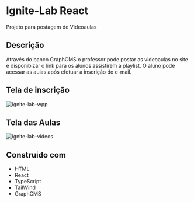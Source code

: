 # Ignite-Lab React

Projeto para postagem de Videoaulas

## Descrição

Através do banco GraphCMS o professor pode postar as videoaulas no site e disponibizar o link para os alunos assistirem a playlist. O aluno pode acessar as aulas após efetuar a inscrição do e-mail.

## Tela de inscrição
![ignite-lab-wpp](https://user-images.githubusercontent.com/89282968/183537582-9a1c88c7-d924-4133-b7f3-30fab9b6646e.png)

## Tela das Aulas


![ignite-lab-videos](https://user-images.githubusercontent.com/89282968/183537650-26b4a3b2-6bb7-4fe8-b301-254b3349995e.png)

##  Construido com

- HTML
- React
- TypeScript
- TailWind
- GraphCMS
